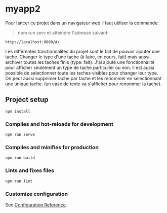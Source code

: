 # myapp2

Pour lancer ce projet dans un navigateur web il faut utiliser la commande:
> npm run serv
et atteindre l'adresse suivant:
```
http://localhost:8080/#/
```

Les différentes fonctionnalités du projet sont le fait de pouvoir ajouter une tache.
Changer le type d'une tache (à faire, en cours, fait) mais aussi archiver toutes les taches finis (type: fait). J'ai ajouté une fonctionnalité pour afficher seulement un type de tache particulier ou non. Il est aussi possible de selectionner toute les taches visibles pour changer leur type. On peut aussi supprimer tache par tache et les renommer en selectionnant une unique tache. (un case de texte va s'afficher pour renommer la tache).

## Project setup
```
npm install
```

### Compiles and hot-reloads for development
```
npm run serve
```

### Compiles and minifies for production
```
npm run build
```

### Lints and fixes files
```
npm run lint
```

### Customize configuration
See [Configuration Reference](https://cli.vuejs.org/config/).
